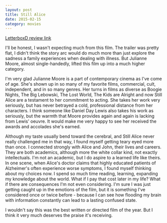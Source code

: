 ```yaml
---
layout: post
title: Still Alice 
date: 2015-02-15
category: movies
---
```

 
[LetterboxD review link](http://letterboxd.com/samarthbhaskar/film/still-alice/)

 I'll be honest, I wasn't expecting much from this film. The trailer was pretty flat, I didn't think the story arc would do much more than just explore the sadness a family experiences when dealing with illness. But Julianne Moore, almost single-handedly, lifted this film up into a much higher category.

I'm very glad Julianne Moore is a part of contemporary cinema as I've come of age. She's shown up in so many of my favorite films, commercial, cult, independent, and in so many genres. Her turns in films as diverse as Boogie Nights, The Big Lebowski, The Lost World, The Kids are Alright and now Still Alice are a testament to her commitment to acting. She takes her work very seriously, but has never betrayed a cold, professional distance from her characters. I think someone like Daniel Day Lewis also takes his work as seriously, but the warmth that Moore provides again and again is lacking from Lewis' oeuvre. It would make me very happy to see her received the awards and accolades she's earned.

Although my taste usually bend toward the cerebral, and Still Alice never really challenged me in that way, I found myself getting teary eyed more than once. I connected strongly with Alice and John, their lives and careers. They are both academics, although more the white collar kind, not exactly intellectuals. I'm not an academic, but I do aspire to a learned life like theirs. In one scene, when Alice's doctor claims that highly educated patients of Alzheimer's often experience worse symptoms, I found myself thinking about my choices now. I spend so much time reading, learning, expanding my knowledge about the world. What if I pay that cost later in my life? What if there are consequences I'm not even considering. I'm sure I was just getting caught up in the emotions of the film, but it is something I've considered once or twice before - because I can see how flooding my brain with information constantly can lead to a lasting confused state.

I wouldn't say this was the best written or directed film of the year. But I think it very much deserves the praise it's receiving.


